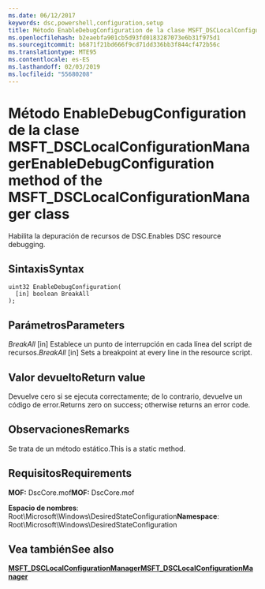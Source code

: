 ```yaml
---
ms.date: 06/12/2017
keywords: dsc,powershell,configuration,setup
title: Método EnableDebugConfiguration de la clase MSFT_DSCLocalConfigurationManager
ms.openlocfilehash: b2eaebfa901cb5d93fd0183287073e6b31f975d1
ms.sourcegitcommit: b6871f21bd666f9cd71dd336bb3f844cf472b56c
ms.translationtype: MTE95
ms.contentlocale: es-ES
ms.lasthandoff: 02/03/2019
ms.locfileid: "55680208"
---
```

# <a name="enabledebugconfiguration-method-of-the-msftdsclocalconfigurationmanager-class"></a><span data-ttu-id="81b40-103">Método EnableDebugConfiguration de la clase MSFT_DSCLocalConfigurationManager</span><span class="sxs-lookup"><span data-stu-id="81b40-103">EnableDebugConfiguration method of the MSFT_DSCLocalConfigurationManager class</span></span>

<span data-ttu-id="81b40-104">Habilita la depuración de recursos de DSC.</span><span class="sxs-lookup"><span data-stu-id="81b40-104">Enables DSC resource debugging.</span></span>

## <a name="syntax"></a><span data-ttu-id="81b40-105">Sintaxis</span><span class="sxs-lookup"><span data-stu-id="81b40-105">Syntax</span></span>

```mof
uint32 EnableDebugConfiguration(
  [in] boolean BreakAll
);
```

## <a name="parameters"></a><span data-ttu-id="81b40-106">Parámetros</span><span class="sxs-lookup"><span data-stu-id="81b40-106">Parameters</span></span>

<span data-ttu-id="81b40-107">*BreakAll* \[in\] Establece un punto de interrupción en cada línea del script de recursos.</span><span class="sxs-lookup"><span data-stu-id="81b40-107">*BreakAll* \[in\] Sets a breakpoint at every line in the resource script.</span></span>

## <a name="return-value"></a><span data-ttu-id="81b40-108">Valor devuelto</span><span class="sxs-lookup"><span data-stu-id="81b40-108">Return value</span></span>

<span data-ttu-id="81b40-109">Devuelve cero si se ejecuta correctamente; de lo contrario, devuelve un código de error.</span><span class="sxs-lookup"><span data-stu-id="81b40-109">Returns zero on success; otherwise returns an error code.</span></span>

## <a name="remarks"></a><span data-ttu-id="81b40-110">Observaciones</span><span class="sxs-lookup"><span data-stu-id="81b40-110">Remarks</span></span>

<span data-ttu-id="81b40-111">Se trata de un método estático.</span><span class="sxs-lookup"><span data-stu-id="81b40-111">This is a static method.</span></span>

## <a name="requirements"></a><span data-ttu-id="81b40-112">Requisitos</span><span class="sxs-lookup"><span data-stu-id="81b40-112">Requirements</span></span>

<span data-ttu-id="81b40-113">**MOF:** DscCore.mof</span><span class="sxs-lookup"><span data-stu-id="81b40-113">**MOF:** DscCore.mof</span></span>

<span data-ttu-id="81b40-114">**Espacio de nombres**: Root\Microsoft\Windows\DesiredStateConfiguration</span><span class="sxs-lookup"><span data-stu-id="81b40-114">**Namespace**: Root\Microsoft\Windows\DesiredStateConfiguration</span></span>

## <a name="see-also"></a><span data-ttu-id="81b40-115">Vea también</span><span class="sxs-lookup"><span data-stu-id="81b40-115">See also</span></span>

[<span data-ttu-id="81b40-116">**MSFT_DSCLocalConfigurationManager**</span><span class="sxs-lookup"><span data-stu-id="81b40-116">**MSFT_DSCLocalConfigurationManager**</span></span>](msft-dsclocalconfigurationmanager.md)